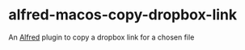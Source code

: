 # alfred-macos-copy-dropbox-link
An [Alfred](https://www.alfredapp.com/) plugin to copy a dropbox link for a chosen file
